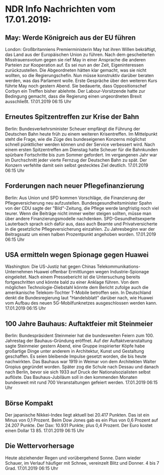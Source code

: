# NDR Info Nachrichten vom 17.01.2019:


## May: Werde Königreich aus der EU führen
London:	Großbritanniens Premierministerin May hat ihren Willen bekräftigt, das Land aus der Europäischen Union zu führen. Nach dem gescheiterten Misstrauensvotum gegen sie rief May in einer Ansprache die anderen Parteien zur Kooperation auf. Es sei nun an der Zeit, Eigeninteressen zurückzustellen. Die Abgeordneten hätten klar gemacht, was sie nicht wollten, so die Regierungschefin. Nun müsse konstruktiv darüber beraten werden, was das Parlament wolle. Erste Gespräche über den weiteren Kurs führte May noch gestern Abend. Sie bedauerte, dass Oppositionschef Corbyn ein Treffen bisher ablehnte. Der Labour-Vorsitzende hatte zur Bedingung gemacht, dass die Regierung einen ungeordneten Brexit ausschließt. 17.01.2019 06:15 Uhr 

## Erneutes Spitzentreffen zur Krise der Bahn
Berlin:	Bundesverkehrsminister Scheuer empfängt die Führung der Deutschen Bahn heute früh zu einem weiteren Krisentreffen. Im Mittelpunkt steht die Frage, wie die Züge des bundeseigenen Konzerns möglichst schnell pünktlicher werden können und der Service verbessert wird. Nach einem ersten Spitzentreffen am Dienstag hatte Scheuer für die Bahnkunden spürbare Fortschritte bis zum Sommer gefordert. Im vergangenen Jahr war im Durchschnitt jeder vierte Fernzug der Deutschen Bahn zu spät. Der Konzern verfehlte damit sein selbst gestecktes Ziel deutlich. 17.01.2019 06:15 Uhr 

## Forderungen nach neuer Pflegefinanzierung
Berlin:	Aus Union und SPD kommen Vorschläge, die Finanzierung der Pflegeversicherung neu aufzustellen. Bundesgesundheitsminister Spahn von der CDU sagte der "Bild"-Zeitung, die Pflege werde langfristig noch viel teurer. Wenn die Beiträge nicht immer weiter steigen sollten, müsse man über andere Finanzierungsmodelle nachdenken. SPD-Gesundheitsexperte Lauterbach sprach sich dafür aus, dass auch Beamte und Privatversicherte in die gesetzliche Pflegeversicherung einzahlen. Zu Jahresbeginn war der Beitragssatz um einen halben Prozentpunkt angehoben worden. 17.01.2019 06:15 Uhr 

## USA ermitteln wegen Spionage gegen Huawei
Washington: Die US-Justiz hat gegen Chinas Telekommunikations-Unternehmen Huawei offenbar Ermittlungen wegen Industrie-Spionage eingeleitet. Nach einem Pressebericht ist die Untersuchung bereits fortgeschritten und könnte bald zu einer Anklage führen. Von dem möglichen Technologie-Diebstahl könnte dem Bericht zufolge auch die amerikanische Telekom-Tochter T-Mobile betroffen sein. In Deutschland denkt die Bundesregierung laut "Handelsblatt" darüber nach, wie Huawei vom Aufbau des neuen 5G-Mobilfunknetzes ausgeschlossen werden kann. 17.01.2019 06:15 Uhr 

## 100 Jahre Bauhaus: Auftaktfeier mit Steinmeier
Berlin:	Bundespräsident Steinmeier hat die bundesweiten Feiern zum 100. Jahrestag der Bauhaus-Gründung eröffnet. Auf der Auftaktveranstaltung sagte Steinmeier gestern Abend, eine Gruppe inspirierter Köpfe habe großartige Dinge unter anderem in Architektur, Kunst und Gestaltung geschaffen. Es seien bleibende Impulse gesetzt worden, die bis heute nachwirkten. Das Bauhaus war 1919 in Weimar von dem Architekten Walter Gropius gegründet worden. Später zog die Schule nach Dessau und danach nach Berlin, bevor sie sich 1933 auf Druck der Nationalsozialisten selbst auflöste. Das Bauhaus-Jubiläum soll in den kommenden Monaten bundesweit mit rund 700 Veranstaltungen gefeiert werden. 17.01.2019 06:15 Uhr 

## Börse Kompakt
Der japanische Nikkei-Index liegt aktuell bei 20.417 Punkten. Das ist ein Minus von 0,1 Prozent. Beim Dow Jones gab es ein Plus von 0,6 Prozent auf 24.207 Punkte. Der Dax:			10.931 Punkte; plus 0,4 Prozent. Der Euro kostet einen Dollar 13 85. 17.01.2019 06:15 Uhr 

## Die Wettervorhersage
Heute abziehender Regen und vorübergehend Sonne. Dann wieder Schauer, im Verlauf häufiger mit Schnee, vereinzelt Blitz und Donner. 4 bis 7 Grad. 17.01.2019 06:15 Uhr 
